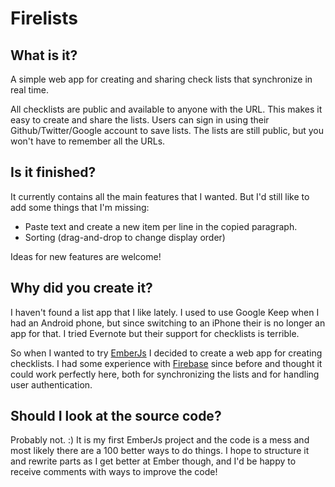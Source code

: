 Firelists
===========

## What is it?
A simple web app for creating and sharing check lists that synchronize in real time.

All checklists are public and available to anyone with the URL. This makes it easy to create and share the lists. Users can sign in using their Github/Twitter/Google account to save lists. The lists are still public, but you won't have to remember all the URLs.

## Is it finished?
It currently contains all the main features that I wanted. But I'd still like to add some things that I'm missing:
- Paste text and create a new item per line in the copied paragraph.
- Sorting (drag-and-drop to change display order)

Ideas for new features are welcome!

## Why did you create it?
I haven't found a list app that I like lately. I used to use Google Keep when I had an Android phone, but since switching to an iPhone their is no longer an app for that. I tried Evernote but their support for checklists is terrible. 

So when I wanted to try [EmberJs](http://emberjs.com) I decided to create a web app for creating checklists. I had some experience with [Firebase](http://firebase.com) since before and thought it could work perfectly here, both for synchronizing the lists and for handling user authentication.

## Should I look at the source code?
Probably not. :) It is my first EmberJs project and the code is a mess and most likely there are a 100 better ways to do things. I hope to structure it and rewrite parts as I get better at Ember though, and I'd be happy to receive comments with ways to improve the code!

